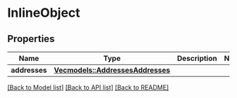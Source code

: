 # InlineObject

## Properties
Name | Type | Description | Notes
------------ | ------------- | ------------- | -------------
**addresses** | [**Vec<models::AddressesAddresses>**](_addresses_addresses.md) |  | 

[[Back to Model list]](../README.md#documentation-for-models) [[Back to API list]](../README.md#documentation-for-api-endpoints) [[Back to README]](../README.md)


